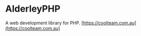 # AlderleyPHP
A web development library for PHP.
[https://coolteam.com.au](https://coolteam.com.au)

